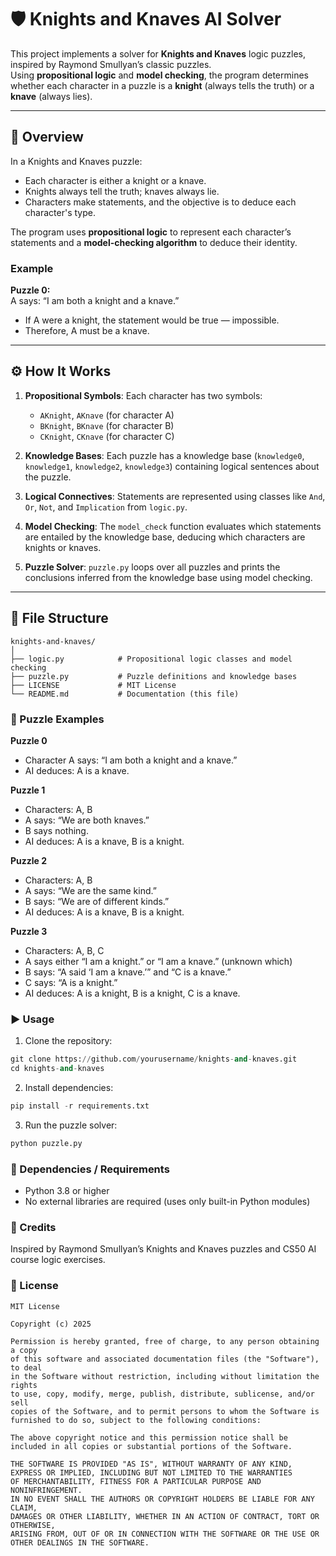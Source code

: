 # 🛡️ Knights and Knaves AI Solver

This project implements a solver for **Knights and Knaves** logic puzzles, inspired by Raymond Smullyan’s classic puzzles.  
Using **propositional logic** and **model checking**, the program determines whether each character in a puzzle is a **knight** (always tells the truth) or a **knave** (always lies).

---

## 📖 Overview

In a Knights and Knaves puzzle:

- Each character is either a knight or a knave.  
- Knights always tell the truth; knaves always lie.  
- Characters make statements, and the objective is to deduce each character's type.  

The program uses **propositional logic** to represent each character’s statements and a **model-checking algorithm** to deduce their identity.

### Example

**Puzzle 0:**  
A says: “I am both a knight and a knave.”

- If A were a knight, the statement would be true — impossible.  
- Therefore, A must be a knave.

---

## ⚙️ How It Works

1. **Propositional Symbols**: Each character has two symbols:  
   - `AKnight`, `AKnave` (for character A)  
   - `BKnight`, `BKnave` (for character B)  
   - `CKnight`, `CKnave` (for character C)  

2. **Knowledge Bases**: Each puzzle has a knowledge base (`knowledge0`, `knowledge1`, `knowledge2`, `knowledge3`) containing logical sentences about the puzzle.

3. **Logical Connectives**: Statements are represented using classes like `And`, `Or`, `Not`, and `Implication` from `logic.py`.  

4. **Model Checking**: The `model_check` function evaluates which statements are entailed by the knowledge base, deducing which characters are knights or knaves.

5. **Puzzle Solver**: `puzzle.py` loops over all puzzles and prints the conclusions inferred from the knowledge base using model checking.

---

## 🧩 File Structure

```text
knights-and-knaves/
│
├── logic.py            # Propositional logic classes and model checking
├── puzzle.py           # Puzzle definitions and knowledge bases
├── LICENSE             # MIT License
└── README.md           # Documentation (this file)
```
### 🧠 Puzzle Examples
**Puzzle 0**
- Character A says: “I am both a knight and a knave.”
- AI deduces: A is a knave.

**Puzzle 1**
- Characters: A, B
- A says: “We are both knaves.”
- B says nothing.
- AI deduces: A is a knave, B is a knight.

**Puzzle 2**
- Characters: A, B
- A says: “We are the same kind.”
- B says: “We are of different kinds.”
- AI deduces: A is a knave, B is a knight.

**Puzzle 3**
- Characters: A, B, C
- A says either “I am a knight.” or “I am a knave.” (unknown which)
- B says: “A said ‘I am a knave.’” and “C is a knave.”
- C says: “A is a knight.”
- AI deduces: A is a knight, B is a knight, C is a knave.

### ▶️ Usage

1. Clone the repository:
```python
git clone https://github.com/yourusername/knights-and-knaves.git
cd knights-and-knaves
```
2. Install dependencies:
```python
pip install -r requirements.txt
```
3. Run the puzzle solver:
```python
python puzzle.py
```
### 🧩 Dependencies / Requirements
- Python 3.8 or higher
- No external libraries are required (uses only built-in Python modules)

### 🏁 Credits

Inspired by Raymond Smullyan’s Knights and Knaves puzzles and CS50 AI course logic exercises.

### 📄 License

```text
MIT License

Copyright (c) 2025

Permission is hereby granted, free of charge, to any person obtaining a copy
of this software and associated documentation files (the "Software"), to deal
in the Software without restriction, including without limitation the rights
to use, copy, modify, merge, publish, distribute, sublicense, and/or sell
copies of the Software, and to permit persons to whom the Software is
furnished to do so, subject to the following conditions:

The above copyright notice and this permission notice shall be
included in all copies or substantial portions of the Software.

THE SOFTWARE IS PROVIDED "AS IS", WITHOUT WARRANTY OF ANY KIND,
EXPRESS OR IMPLIED, INCLUDING BUT NOT LIMITED TO THE WARRANTIES
OF MERCHANTABILITY, FITNESS FOR A PARTICULAR PURPOSE AND NONINFRINGEMENT.
IN NO EVENT SHALL THE AUTHORS OR COPYRIGHT HOLDERS BE LIABLE FOR ANY CLAIM,
DAMAGES OR OTHER LIABILITY, WHETHER IN AN ACTION OF CONTRACT, TORT OR OTHERWISE,
ARISING FROM, OUT OF OR IN CONNECTION WITH THE SOFTWARE OR THE USE OR OTHER DEALINGS IN THE SOFTWARE.
```
